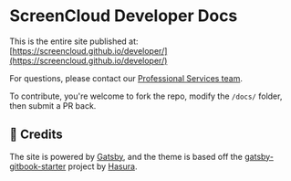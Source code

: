 # ScreenCloud Developer Docs

This is the entire site published at: [https://screencloud.github.io/developer/](https://screencloud.github.io/developer/)

For questions, please contact our [Professional Services team](mailto:proservices@screencloud.io).

To contribute, you're welcome to fork the repo, modify the `/docs/` folder, then submit a PR back.

## 💫 Credits

The site is powered by [Gatsby](https://www.gatsbyjs.org/), and the theme is based off the [gatsby-gitbook-starter](https://github.com/hasura/gatsby-gitbook-starter) project by [Hasura](http://hasura.io/).
